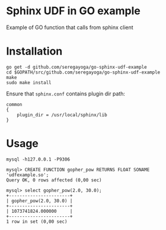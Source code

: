 # Sphinx UDF in GO example

Example of GO function that calls from sphinx client

# Installation

```
go get -d github.com/seregayoga/go-sphinx-udf-example
cd $GOPATH/src/github.com/seregayoga/go-sphinx-udf-example
make
sudo make install
```

Ensure that `sphinx.conf` contains plugin dir path:
```
common
{
	plugin_dir = /usr/local/sphinx/lib
}
```

# Usage

```
mysql -h127.0.0.1 -P9306

mysql> CREATE FUNCTION gopher_pow RETURNS FLOAT SONAME 'udfexample.so';
Query OK, 0 rows affected (0,00 sec)

mysql> select gopher_pow(2.0, 30.0);
+-----------------------+
| gopher_pow(2.0, 30.0) |
+-----------------------+
| 1073741824.000000     |
+-----------------------+
1 row in set (0,00 sec)
```
